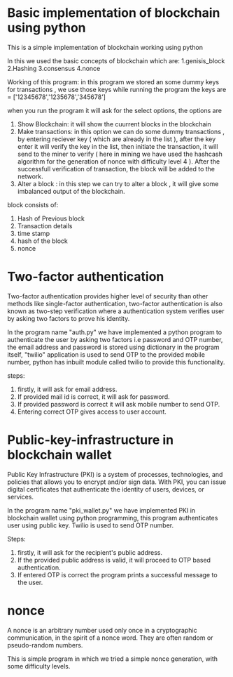 # Basic implementation of blockchain using python
This is a simple implementation of blockchain working using python 

In this we used the basic concepts of blockchain which are:
1.genisis_block
2.Hashing
3.consensus
4.nonce

Working of this program:
in this program we stored an some dummy keys for transactions , we use those keys while running the program
the keys are = ['12345678','1235678','345678']

when you run the program it will ask for the select options,
the options are 
1. Show Blockchain:
    it will show the cuurrent blocks in the blockchain
2. Make transactions: 
    in this option we can do some dummy transactions , by entering reciever key ( which are already in the list ), after the key enter it will verify the key in the list, then initiate the transaction, it will send to the miner to verify ( here in mining we have used the hashcash algorithm for the generation of nonce with difficulty level 4 ). After the successfull verification of transaction, the block will be added to the network.
3. Alter a block :
    in this step we can try to alter a block , it will give some imbalanced output of the blockchain.

block consists of:
1. Hash of Previous block 
2. Transaction details
3. time stamp
4. hash of the block
5. nonce


# Two-factor authentication
  Two-factor authentication provides higher level of security than other methods like single-factor authentication, two-factor authentication is also known as two-step verification where a authentication system verifies user by asking
two factors to prove his identity.

In the program name "auth.py" we have implemented a python program to authenticate the user by asking two factors i.e password and OTP number, the email address and password is stored using dictionary in the program itself, "twilio"
application is used to send OTP to the provided mobile number, python has inbuilt module called twilio to provide this functionality.

steps:
1) firstly, it will ask for email address.
2) If provided mail id is correct, it will ask for password.
3) If provided password is correct it will ask mobile number to send OTP.
4) Entering correct OTP gives access to user account.

# Public-key-infrastructure in blockchain wallet
 Public Key Infrastructure (PKI) is a system of processes, technologies, and policies that allows you to encrypt and/or sign data. With PKI, you can issue digital certificates that authenticate the identity of users, devices, or services.

In the program name "pki_wallet.py" we have implemented PKI in blockchain wallet using python programming, this program authenticates user using public key.
Twilio is used to send OTP number.

Steps:
1) firstly, it will ask for the recipient's public address.
2) If the provided public address is valid, it will proceed to OTP based authentication.
3) If entered OTP is correct the program prints a successful message to the user.

# nonce

A nonce is an arbitrary number used only once in a cryptographic communication, in the spirit of a nonce word. They are often random or pseudo-random numbers.

This is simple program in which we tried a simple nonce generation, with some difficulty levels.


